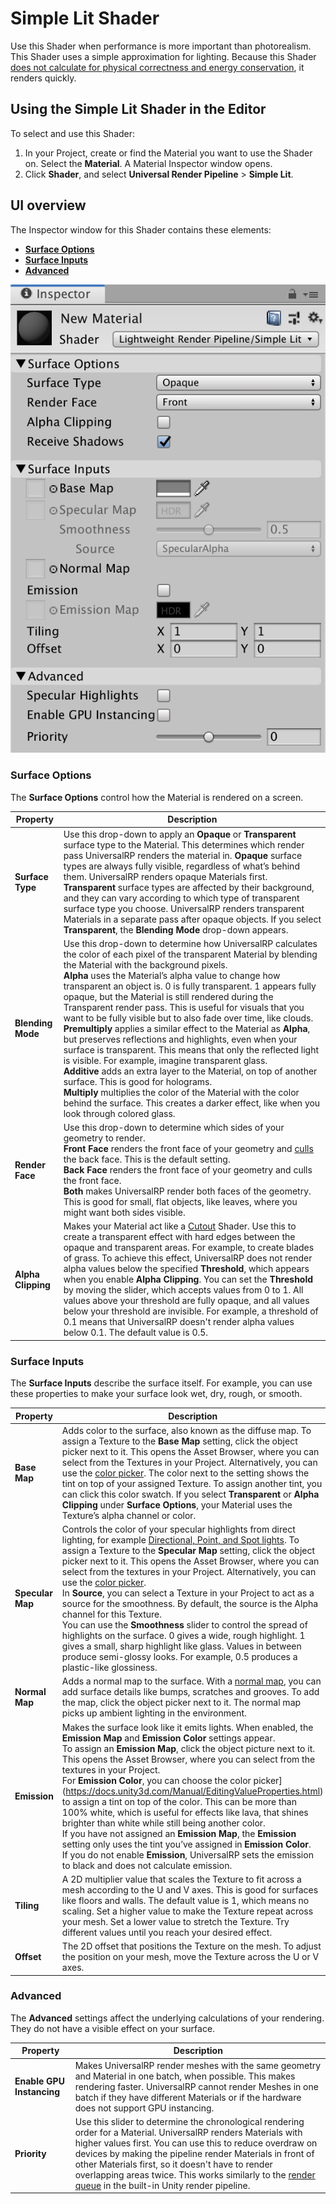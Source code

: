 # Simple Lit Shader 

Use this Shader when performance is more important than photorealism. This Shader uses a simple approximation for lighting. Because this Shader [does not calculate for physical correctness and energy conservation](shading-model.md#simple-shading), it renders quickly. 


## Using the Simple Lit Shader in the Editor 

To select and use this Shader:

1. In your Project, create or find the Material you want to use the Shader on.  Select the __Material__. A Material Inspector window opens. 
2. Click __Shader__, and select __Universal Render Pipeline__ > __Simple Lit__.

## UI overview 

The Inspector window for this Shader contains these elements: 

- __[Surface Options](#surface-options)__
- __[Surface Inputs](#surface-inputs)__
- __[Advanced](#advanced)__

![Inspector for the Lit Shader](Images/Inspectors/Shaders/SimpleLit.png)


### Surface Options 

The __Surface Options__ control how the Material is rendered on a screen. 

| Property           | Description                                                  |
| ------------------ | ------------------------------------------------------------ |
| __Surface Type__   | Use this drop-down to apply an __Opaque__ or __Transparent__ surface type to the Material. This determines which render pass UniversalRP renders the material in. __Opaque__ surface types are always fully visible, regardless of what’s behind them. UniversalRP renders opaque Materials first. __Transparent__ surface types are affected by their background, and they can vary according to which type of transparent surface type you choose. UniversalRP renders transparent Materials in a separate pass after opaque objects.  If you select __Transparent__, the __Blending Mode__ drop-down appears. |
| __Blending Mode__  | Use this drop-down to determine how UniversalRP calculates the color of each pixel of the transparent Material by blending the Material with the background pixels.<br/>__Alpha__ uses the Material’s alpha value to change how transparent an object is. 0 is fully transparent. 1 appears fully opaque, but the Material is still rendered during the Transparent render pass. This is useful for visuals that you want to be fully visible but to also fade over time, like clouds.<br/>__Premultiply__ applies a similar effect to the Material as __Alpha__, but preserves reflections and highlights, even when your surface is transparent. This means that only the reflected light is visible. For example, imagine transparent glass.<br/>__Additive__ adds an extra layer to the Material, on top of another surface. This is good for holograms. <br/>__Multiply__ multiplies the color of the Material with the color behind the surface. This creates a darker effect, like when you look through colored glass. |
| __Render Face__    | Use this drop-down to determine which sides of your geometry to render.<br/>__Front Face__ renders the front face of your geometry and [culls](https://docs.unity3d.com/Manual/SL-CullAndDepth.html) the back face. This is the default setting. <br/>__Back Face__ renders the front face of your geometry and culls the front face. <br/>__Both__ makes UniversalRP render both faces of the geometry. This is good for small, flat objects, like leaves, where you might want both sides visible. |
| __Alpha Clipping__ | Makes your Material act like a [Cutout](https://docs.unity3d.com/Manual/StandardShaderMaterialParameterRenderingMode.html) Shader. Use this to create a transparent effect with hard edges between the opaque and transparent areas. For example, to create blades of grass. To achieve this effect, UniversalRP does not render alpha values below the specified __Threshold__, which appears when you enable __Alpha Clipping__.  You can set the __Threshold__ by moving the slider, which accepts values from 0 to 1. All values above your threshold are fully opaque, and all values below your threshold are invisible. For example, a threshold of 0.1 means that UniversalRP doesn't render alpha values below 0.1. The default value is 0.5. |




### Surface Inputs

The __Surface Inputs__ describe the surface itself. For example, you can use these properties to make your surface look wet, dry, rough, or smooth. 

| Property         | Description                                                  |
| ---------------- | ------------------------------------------------------------ |
| __Base Map__     | Adds color to the surface, also known as the diffuse map. To assign a Texture to the __Base Map__ setting, click the object picker next to it. This opens the Asset Browser, where you can select from the Textures in your Project. Alternatively, you can use the [color picker](https://docs.unity3d.com/Manual/EditingValueProperties.html). The color next to the setting shows the tint on top of your assigned Texture. To assign another tint, you can click this color swatch. If you select __Transparent__ or __Alpha Clipping__ under __Surface Options__, your Material uses the Texture’s alpha channel or color. |
| __Specular Map__ | Controls the color of your specular highlights from direct lighting, for example [Directional, Point, and Spot lights](https://docs.unity3d.com/Manual/Lighting.html). To assign a Texture to the __Specular Map__ setting, click the object picker next to it. This opens the Asset Browser, where you can select from the textures in your Project. Alternatively, you can use the [color picker](https://docs.unity3d.com/Manual/EditingValueProperties.html). <br/>In __Source__, you can select a Texture in your Project to act as a source for the smoothness. By default, the source is the Alpha channel for this Texture. <br/>You can use the __Smoothness__ slider to control the spread of highlights on the surface. 0 gives a wide, rough highlight. 1 gives a small, sharp highlight like glass. Values in between produce semi-glossy looks. For example, 0.5 produces a plastic-like glossiness. |
| __Normal Map__   | Adds a normal map to the surface. With a [normal map](https://docs.unity3d.com/Manual/StandardShaderMaterialParameterNormalMap.html?), you can add surface details like bumps, scratches and grooves. To add the map, click the object picker next to it. The normal map picks up ambient lighting in the environment. |
| __Emission__     | Makes the surface look like it emits lights. When enabled, the  __Emission Map__ and __Emission Color__ settings appear.<br/>To assign an __Emission Map__, click the object picture next to it. This opens the Asset Browser, where you can select from the textures in your Project.<br/>For __Emission Color__, you can choose the color picker](https://docs.unity3d.com/Manual/EditingValueProperties.html) to assign a tint on top of the color. This can be more than 100% white, which is useful for effects like lava, that shines brighter than white while still being another color.<br/>If you have not assigned an __Emission Map__, the __Emission__ setting only uses the tint you’ve assigned in __Emission Color__.<br/>If you do not enable __Emission__, UniversalRP sets the emission to black and does not calculate emission. |
| __Tiling__       | A 2D multiplier value that scales the Texture to fit across a mesh according to the U and V axes. This is good for surfaces like floors and walls. The default value is 1, which means no scaling. Set a higher value to make the Texture repeat across your mesh. Set a lower value to stretch the Texture. Try different values until you reach your desired effect. |
| __Offset__       | The 2D offset that positions the Texture on the mesh.  To adjust the position on your mesh, move the Texture across the U or V axes. |

### Advanced 

The __Advanced__ settings affect the underlying calculations of your rendering. They do not have a visible effect on your surface.

| Property                  | Description                                                  |
| ------------------------- | ------------------------------------------------------------ |
| __Enable GPU Instancing__ | Makes UniversalRP render meshes with the same geometry and Material in one batch, when possible. This makes rendering faster. UniversalRP cannot render Meshes in one batch if they have different Materials or if the hardware does not support GPU instancing. |
| __Priority__              | Use this slider to determine the chronological rendering order for a Material. UniversalRP renders Materials with higher values first. You can use this to reduce overdraw on devices by making the pipeline render Materials in front of other Materials first, so it doesn't have to render overlapping areas twice. This works similarly to the [render queue](https://docs.unity3d.com/ScriptReference/Material-renderQueue.html) in the built-in Unity render pipeline. |
